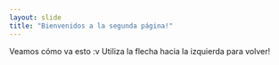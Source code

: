 ```yaml
---
layout: slide
title: "Bienvenidos a la segunda página!"
---
```

Veamos cómo va esto :v 
Utiliza la flecha hacia la izquierda para volver!
